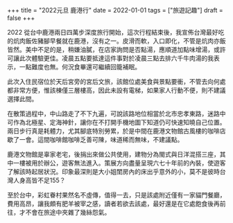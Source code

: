 +++
title = "2022元旦 鹿港行"
date = 2022-01-01
tags = ["旅遊記趣"]
draft = false
+++

2022 從台中鹿港兩日四萬步深度旅行開始，這次行程結束後，我宣佈台灣最好吃的炕肉飯佐豬腳早餐就在鹿港，沒有之一。皮滑而軟，入口即化，不管是炕肉亦飯皆然。美中不足的是，稍嫌油膩，在店家詢問是否點湯，應順道加點味增湯，或許可讓此次體驗更佳。凌晨五點要抵達這件事對於凌晨三點去排六千牛肉湯的我表示，一點難度也無。何況食畢還可繼續回籠補眠。

此次入住民宿位於天后宮旁的宮后文旅，該館位處美食與景點要衝，不管去向何處都非常方便，惟該棟僅三層樓高，因此未設有電梯，如果家人行動不便，則不建議選擇此間。

在散策過程中，中山路走了不下九遍，可說該路地位相當於北市忠孝東路，迷路中可作為北極星、定海神針，讓你在不打開手機地圖下知道仍可快速知曉自己位置。兩日步行真是耗體力，尤其腳底特別勞累，於是中間在鹿港文物館古風樓的咖啡店歇了一會。這間咖啡館咖啡乏善可陳，味道稀而無味，不建議點。

鹿港文物館是辜家老宅，後捐出來做公共使用，建物分為閩式與日洋混搭三座，其中一樓被用於辦公，遊客無法進入。策展方向盡量呈現六七十年前的內裝，使遊客了解該時起居狀況。印象最深則是大小姐閨房內的床出乎意外的小，莫不是彼時台灣人身高皆不足155？

至於台中，彩虹眷村果然名不虛傳，值得一去，只是該處附近僅有一家貓門餐廳，費用高昂，讓我頗有肥羊被宰之感，讀者若欲去該處，最好還是在它處飽食後再前往，才不會在旅途中夾雜了幾絲怨氣。
